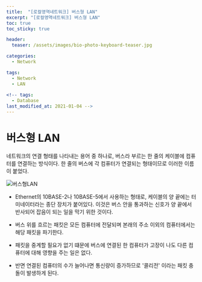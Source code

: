 ```yaml
---
title:  "[로컬영역네트워크] 버스형 LAN"
excerpt: "[로컬영역네트워크] 버스형 LAN"
toc: true
toc_sticky: true

header:
  teaser: /assets/images/bio-photo-keyboard-teaser.jpg

categories:
  - Network

tags:
  - Network
  - LAN
  
<!-- tags:
  - Database 
last_modified_at: 2021-01-04 -->
---
```

# 버스형 LAN

네트워크의 연결 형태를 나타내는 용어 중 하나로, 버스라 부르는 한 줄의 케이블에 컴퓨터를 연결하는 방식이다. 한 줄의 버스에 각 컴퓨터가 연결되는 
형태이므로 이러한 이름이 붙었다.


![버스형LAN](https://user-images.githubusercontent.com/73280175/104832660-fb295380-58d5-11eb-928b-7a37890b734d.jpeg)


- Ethernet의 10BASE-2나 10BASE-5에서 사용하는 형태로, 케이블의 양 끝에는 터미네이터라는 종단 장치가 붙어있다. 이것은 버스 안을 통과하는 신호가 
양 끝에서 반사되어 잡음이 되는 일을 막기 위한 것이다.

- 버스 위를 흐르는 패킷은 모든 컴퓨터에 전달되며 본래의 주소 이외의 컴퓨터에서는 해당 패킷을 파기한다.

- 패킷을 중계할 필요가 없기 떄문에 버스에 연결된 한 컴퓨터가 고장이 나도 다른 컴퓨터에 대해 영향을 주는 일은 없다.

- 반면 연결된 컴퓨터의 수가 늘어나면 통신량이 증가하므로 '콜리전' 이라는 패킷 충돌이 발생하게 된다.

